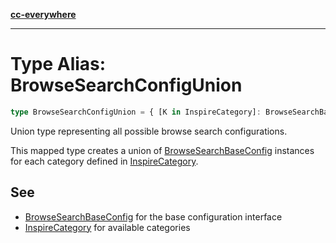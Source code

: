 [**cc-everywhere**](../../../../../index.md)

***

# Type Alias: BrowseSearchConfigUnion

```ts
type BrowseSearchConfigUnion = { [K in InspireCategory]: BrowseSearchBaseConfig<K> }[InspireCategory];
```

Union type representing all possible browse search configurations.

This mapped type creates a union of [BrowseSearchBaseConfig](../interfaces/browse-search-base-config.md) instances
for each category defined in [InspireCategory](../enumerations/inspire-category.md).

## See

 - [BrowseSearchBaseConfig](../interfaces/browse-search-base-config.md) for the base configuration interface
 - [InspireCategory](../enumerations/inspire-category.md) for available categories
